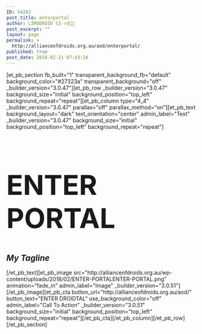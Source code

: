 ```yaml
---
ID: 54262
post_title: enterportal
author: LIMODROID S2-rd🔭🔬
post_excerpt: ""
layout: page
permalink: >
  http://allianceofdroids.org.au/aod/enterportal/
published: true
post_date: 2018-02-21 07:43:26
---
```

[et_pb_section fb_built="1" transparent_background_fb="default" background_color="#27323a" transparent_background="off" _builder_version="3.0.47"][et_pb_row _builder_version="3.0.47" background_size="initial" background_position="top_left" background_repeat="repeat"][et_pb_column type="4_4" _builder_version="3.0.47" parallax="off" parallax_method="on"][et_pb_text background_layout="dark" text_orientation="center" admin_label="Text" _builder_version="3.0.47" background_size="initial" background_position="top_left" background_repeat="repeat"]<h1 style="font-size: 72px;">ENTER PORTAL</h1>
<h2><em>My Tagline</em></h2>
[/et_pb_text][et_pb_image src="http://allianceofdroids.org.au/wp-content/uploads/2018/02/ENTER-PORTALENTER-PORTAL.png" animation="fade_in" admin_label="Image" _builder_version="3.0.51"][/et_pb_image][et_pb_cta button_url="http://allianceofdroids.org.au/aod/" button_text="ENTER DROIDTAL" use_background_color="off" admin_label="Call To Action" _builder_version="3.0.51" background_size="initial" background_position="top_left" background_repeat="repeat"][/et_pb_cta][/et_pb_column][/et_pb_row][/et_pb_section]